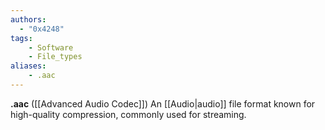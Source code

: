 ```yaml
---
authors:
  - "0x4248"
tags:
    - Software
    - File_types
aliases:
    - .aac
---
```

**.aac** ([[Advanced Audio Codec]]) An [[Audio|audio]] file format known for high-quality compression, commonly used for streaming.
